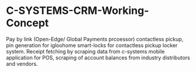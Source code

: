 # C-SYSTEMS-CRM-Working-Concept
Pay by link (Open-Edge/ Global Payments prcoessor) contactless pickup, pin generation for igloohome smart-locks for contactless pickup locker system. Receipt fetching by scraping data from c-systems mobile application for POS,  scraping of account balances from industry distributors and vendors. 
